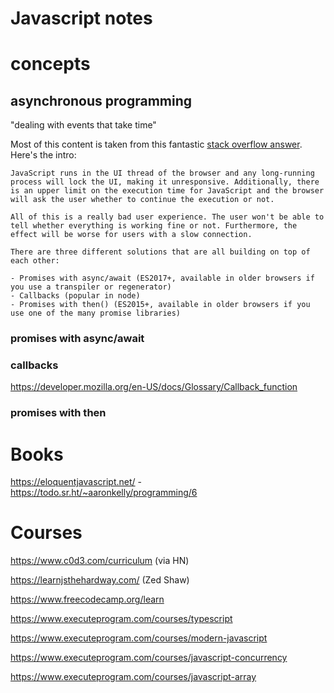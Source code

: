# Javascript notes
# concepts
## asynchronous programming
"dealing with events that take time"

Most of this content is taken from this fantastic [stack overflow answer](https://stackoverflow.com/questions/14220321/how-do-i-return-the-response-from-an-asynchronous-call?noredirect=1&lq=1). Here's the intro:

	JavaScript runs in the UI thread of the browser and any long-running process will lock the UI, making it unresponsive. Additionally, there is an upper limit on the execution time for JavaScript and the browser will ask the user whether to continue the execution or not.

	All of this is a really bad user experience. The user won't be able to tell whether everything is working fine or not. Furthermore, the effect will be worse for users with a slow connection.

	There are three different solutions that are all building on top of each other:

    - Promises with async/await (ES2017+, available in older browsers if you use a transpiler or regenerator)
    - Callbacks (popular in node)
    - Promises with then() (ES2015+, available in older browsers if you use one of the many promise libraries)
	
### promises with async/await

### callbacks
https://developer.mozilla.org/en-US/docs/Glossary/Callback_function

### promises with then

# Books
 https://eloquentjavascript.net/ - https://todo.sr.ht/~aaronkelly/programming/6
# Courses

https://www.c0d3.com/curriculum (via HN)

https://learnjsthehardway.com/ (Zed Shaw)

https://www.freecodecamp.org/learn

https://www.executeprogram.com/courses/typescript

https://www.executeprogram.com/courses/modern-javascript

https://www.executeprogram.com/courses/javascript-concurrency

https://www.executeprogram.com/courses/javascript-array